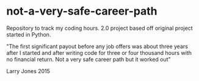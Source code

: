 # not-a-very-safe-career-path
Repository to track my coding hours. 2.0 project based off original project started in Python. 

 "The first significant payout before any job offers was about three years 
 after I started and after writing code for three or four thousand hours
 with no financial return. Not a very safe career path but it worked out"
 
 Larry Jones 
 2015
